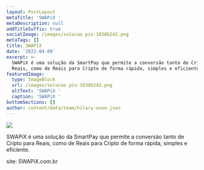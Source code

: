 ```yaml
---
layout: PostLayout
metaTitle: 'SWAPiX '
metaDescription: null
addTitleSuffix: true
socialImage: /images/solucao pix-1038b242.png
metaTags: []
title: SWAPiX
date: '2022-04-09'
excerpt: >-
  SWAPiX é uma solução da SmartPay que permite a conversão tanto de Cripto para
  Reais, como de Reais para Cripto de forma rápida, simples e eficiente.
featuredImage:
  type: ImageBlock
  url: /images/solucao pix-1038b242.png
  altText: 'SWAPiX '
  caption: 'SWAPiX '
bottomSections: []
author: content/data/team/hilary-ouse.json
---
```

![](/images/solucao%20pix%20capa-d709079f.png)

SWAPiX é uma solução da SmartPay que permite a conversão tanto de Cripto para Reais, como de Reais para Cripto de forma rápida, simples e eficiente.

site: SWAPiX.com.br
